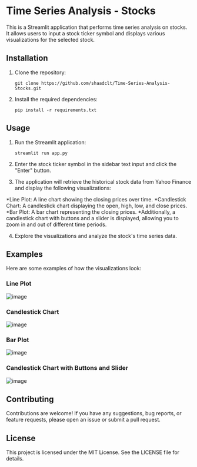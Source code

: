 # Time Series Analysis - Stocks

This is a Streamlit application that performs time series analysis on stocks. It allows users to input a stock ticker symbol and displays various visualizations for the selected stock.

## Installation

1. Clone the repository:
   ```shell
   git clone https://github.com/shaadclt/Time-Series-Analysis-Stocks.git
    ```
    
2. Install the required dependencies:    

   ```shell
   pip install -r requirements.txt
    ```
    
## Usage
1. Run the Streamlit application:
  
   ```shell
   streamlit run app.py
    ```
2. Enter the stock ticker symbol in the sidebar text input and click the "Enter" button.

3. The application will retrieve the historical stock data from Yahoo Finance and display the following visualizations:

*Line Plot: A line chart showing the closing prices over time.
*Candlestick Chart: A candlestick chart displaying the open, high, low, and close prices.
*Bar Plot: A bar chart representing the closing prices.
*Additionally, a candlestick chart with buttons and a slider is displayed, allowing you to zoom in and out of different time periods.

4. Explore the visualizations and analyze the stock's time series data.

## Examples
Here are some examples of how the visualizations look:

### Line Plot
![image](https://github.com/shaadclt/Time-Series-Analysis-Stocks/assets/98437584/93f30b41-f217-4454-aabd-5165ca2ff0a2)

### Candlestick Chart
![image](https://github.com/shaadclt/Time-Series-Analysis-Stocks/assets/98437584/57858853-efad-44c9-b99a-f4f52ce3b52a)

### Bar Plot
![image](https://github.com/shaadclt/Time-Series-Analysis-Stocks/assets/98437584/83e73be4-cb7b-4129-b8b7-ef70f63cc971)

### Candlestick Chart with Buttons and Slider
![image](https://github.com/shaadclt/Time-Series-Analysis-Stocks/assets/98437584/f6bed3ac-bc71-4234-a636-417f445ca4f2)

## Contributing
Contributions are welcome! If you have any suggestions, bug reports, or feature requests, please open an issue or submit a pull request.

## License
This project is licensed under the MIT License. See the LICENSE file for details.

